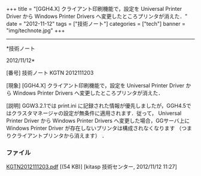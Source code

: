 ﻿+++
title = "[GGH4.X] クライアント印刷機能で，設定を Universal Printer Driver から Windows Printer Drivers へ変更したところプリンタが消えた．"
date = "2012-11-12"
tags = ["技術ノート"]
categories = ["tech"]
banner = "img/technote.jpg"
+++

-----------------------------------------------------------------------------------------------------------------------------

*技術ノート

2012/11/12*


[番号]
技術ノート KGTN 2012111203

[現象]
[GGH4.X] クライアント印刷機能で，設定を Universal Printer Driver から
Windows Printer Drivers へ変更したところプリンタが消えた．

[説明]
GGW3.2.1では print.ini
に記録された情報が優先しましたが，GGH4.5ではクラスタマネージャの設定が無条件に適用されます．従って，
Universal Printer Driver から Windows Printer Drivers
へ変更した場合，GGサーバ上に Windows Printer Driver
が存在しないプリンタは構成されなくなります
（つまりクライアントプリンタから消えます） ．


### ファイル

 
 


[KGTN2012111203.pdf](http://techreport.kitasp.net/attachments/download/1110/KGTN2012111203.pdf)
 [(54 KB)] [kitasp 技術センター, 2012/11/12
11:27]


 


 

